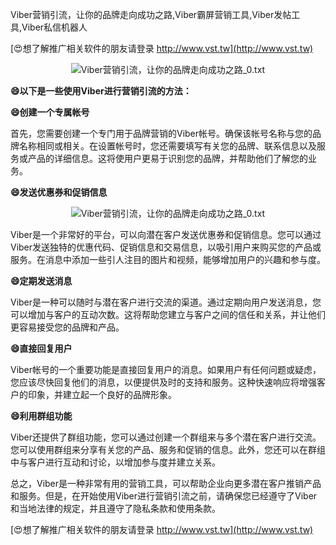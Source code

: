 Viber营销引流，让你的品牌走向成功之路,Viber霸屏营销工具,Viber发帖工具,Viber私信机器人

[😍想了解推广相关软件的朋友请登录 http://www.vst.tw](http://www.vst.tw)

 <center><img src="https://vst.tw/MP4/tuiguang/png/1.png" alt="Viber营销引流，让你的品牌走向成功之路_0.txt"></center>

**😄以下是一些使用Viber进行营销引流的方法：**

**😄创建一个专属帐号**

首先，您需要创建一个专门用于品牌营销的Viber帐号。确保该帐号名称与您的品牌名称相同或相关。在设置帐号时，您还需要填写有关您的品牌、联系信息以及服务或产品的详细信息。这将使用户更易于识别您的品牌，并帮助他们了解您的业务。

**😄发送优惠券和促销信息**

 <center><img src="https://vst.tw/MP4/tuiguang/png/3.png" alt="Viber营销引流，让你的品牌走向成功之路_0.txt"></center>

Viber是一个非常好的平台，可以向潜在客户发送优惠券和促销信息。您可以通过Viber发送独特的优惠代码、促销信息和交易信息，以吸引用户来购买您的产品或服务。在消息中添加一些引人注目的图片和视频，能够增加用户的兴趣和参与度。

**😄定期发送消息**

Viber是一种可以随时与潜在客户进行交流的渠道。通过定期向用户发送消息，您可以增加与客户的互动次数。这将帮助您建立与客户之间的信任和关系，并让他们更容易接受您的品牌和产品。

**😄直接回复用户**

Viber帐号的一个重要功能是直接回复用户的消息。如果用户有任何问题或疑虑，您应该尽快回复他们的消息，以便提供及时的支持和服务。这种快速响应将增强客户的印象，并建立起一个良好的品牌形象。

**😄利用群组功能**

Viber还提供了群组功能，您可以通过创建一个群组来与多个潜在客户进行交流。您可以使用群组来分享有关您的产品、服务和促销的信息。此外，您还可以在群组中与客户进行互动和讨论，以增加参与度并建立关系。

总之，Viber是一种非常有用的营销工具，可以帮助企业向更多潜在客户推销产品和服务。但是，在开始使用Viber进行营销引流之前，请确保您已经遵守了Viber和当地法律的规定，并且遵守了隐私条款和使用条款。

[😍想了解推广相关软件的朋友请登录 http://www.vst.tw](http://www.vst.tw)



